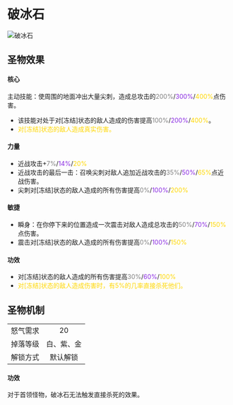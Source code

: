 # 破冰石

![破冰石](破冰石.png)

## 圣物效果

#### **核心**

 主动技能：使周围的地面冲出大量尖刺，造成总攻击的<font color=gray>200%</font>/<font color=BlueViolet>300%</font>/<font color=gold>400%</font>点伤害。
- 该技能对处于对[冻结]状态的敌人造成的伤害提高<font color=gray>100%</font>/<font color=BlueViolet>200%</font>/<font color=gold>400%</font>。
- <font color=gold>对[冻结]状态的敌人造成真实伤害。</font>

#### **力量**

- 近战攻击+<font color=gray>7%</font>/<font color=BlueViolet>14%</font>/<font color=gold>20%</font>
- 近战攻击的最后一击：召唤尖刺对敌人追加近战攻击的<font color=gray>35%</font>/<font color=BlueViolet>50%</font>/<font color=gold>65%</font>点近战伤害。
- 尖刺对[冻结]状态的敌人造成的所有伤害提高<font color=gray>0%</font>/<font color=BlueViolet>100%</font>/<font color=gold>200%</font>

#### **敏捷**

 - 瞬身：在你停下来的位置造成一次震击对敌人造成总攻击的<font color=gray>50%</font>/<font color=BlueViolet>70%</font>/<font color=gold>150%</font>点伤害。
- 震击对[冻结]状态的敌人造成的所有伤害提高<font color=gray>0%</font>/<font color=BlueViolet>100%</font>/<font color=gold>150%</font>

#### **功效**

- 对[冻结]状态的敌人造成的所有伤害提高<font color=gray>30%</font>/<font color=BlueViolet>60%</font>/<font color=gold>100%</font>
- <font color=gold>对[冻结]状态的敌人造成伤害时，有5%的几率直接杀死他们。</font>


## 圣物机制
|||
| :----: | :----: |
|怒气需求|20|
|掉落等级|白、紫、金|
|解锁方式|默认解锁|

#### **功效**
对于首领怪物，破冰石无法触发直接杀死的效果。
